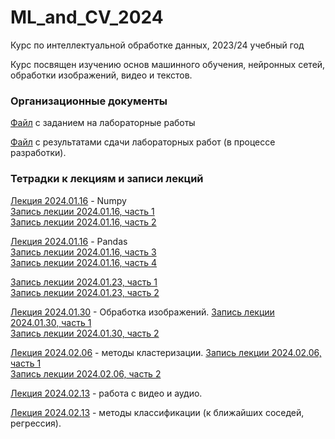 # ML_and_CV_2024
Курс по интеллектуальной обработке данных, 2023/24 учебный год

Курс посвящен изучению основ машинного обучения, нейронных сетей, обработки изображений, видео и текстов.
### Организационные документы

[Файл](https://docs.google.com/document/d/1PJW4Jj5d7W4QLy5MsBlRZmR1dJvKZu1J1Vjh9uLVvqI/edit?usp=sharing) с заданием на лабораторные работы

[Файл](https://docs.google.com/spreadsheets/d/1t9b3tlWcINX0HxrHRvOLaFx3AWPgRUEjLEEZNlkEwH0/edit?usp=sharing) с результатами сдачи лабораторных работ (в процессе разработки).

### Тетрадки к лекциям и записи лекций

[Лекция 2024.01.16](https://github.com/klyshinsky/ML_and_CV_2023/blob/main/Lecture_20240116_numpy.ipynb) - Numpy  
[Запись лекции 2024.01.16, часть 1](https://youtu.be/bj2ix6a96m4)  
[Запись лекции 2024.01.16, часть 2](https://youtu.be/tdeOu2_pffQ)

[Лекция 2024.01.16](https://github.com/klyshinsky/ML_and_CV_2023/blob/main/Lecture_20240116_Pandas.ipynb) - Pandas  
[Запись лекции 2024.01.16, часть 3](https://youtu.be/dDirX5RV1f4)  
[Запись лекции 2024.01.16, часть 4](https://youtu.be/Q25N7J2FiAs)

[Запись лекции 2024.01.23, часть 1](https://youtu.be/g4D2pSCAsxA)  
[Запись лекции 2024.01.23, часть 2](https://youtu.be/RWPTchuhZa0)

[Лекция 2024.01.30](https://github.com/klyshinsky/ML_and_CV_2023/blob/main/Lecture_20240130_image_processing.ipynb) - Обработка изображений.
[Запись лекции 2024.01.30, часть 1](https://www.youtube.com/watch?v=r5kOvu-_uZ4)  
[Запись лекции 2024.01.30, часть 2](https://www.youtube.com/watch?v=Yhkj3g2jU2o)


[Лекция 2024.02.06](https://github.com/klyshinsky/ML_and_CV_2023/blob/main/Lecture_20240130_clustering.ipynb) - методы кластеризации.
[Запись лекции 2024.02.06, часть 1](https://www.youtube.com/watch?v=h1Bw2bOcsHg)  
[Запись лекции 2024.02.06, часть 2](https://www.youtube.com/watch?v=YLsQL7QyNuA)

[Лекция 2024.02.13](https://github.com/klyshinsky/ML_and_CV_2023/blob/main/Lecture_20240213_OpenCV.ipynb) - работа с видео и аудио.

[Лекция 2024.02.13](https://github.com/klyshinsky/ML_and_CV_2023/blob/main/Lecture_20240220_Classification.ipynb) - методы классификации (к ближайших соседей, регрессия).  